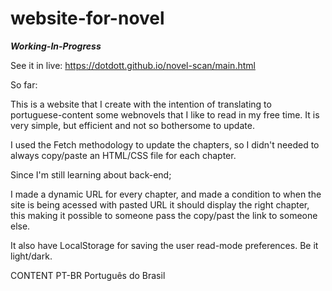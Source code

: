# website-for-novel
***Working-In-Progress***

See it in live:
https://dotdott.github.io/novel-scan/main.html

So far:

This is a website that I create with the intention of translating to portuguese-content some webnovels that I like to read in my free time.
It is very simple, but efficient and not so bothersome to update.

I used the Fetch methodology to update the chapters, so I didn't needed to always copy/paste an HTML/CSS file for each chapter.

Since I'm still learning about back-end;

I made a dynamic URL for every chapter, and made a condition to when the site is being acessed with pasted URL it should display the right chapter, this making it possible to someone pass the copy/past the link to someone else.

It also have LocalStorage for saving the user read-mode preferences. Be it light/dark.

CONTENT PT-BR
Português do Brasil
